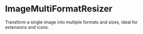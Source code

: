 # ImageMultiFormatResizer
Transform a single image into multiple formats and sizes, ideal for extensions and icons.
